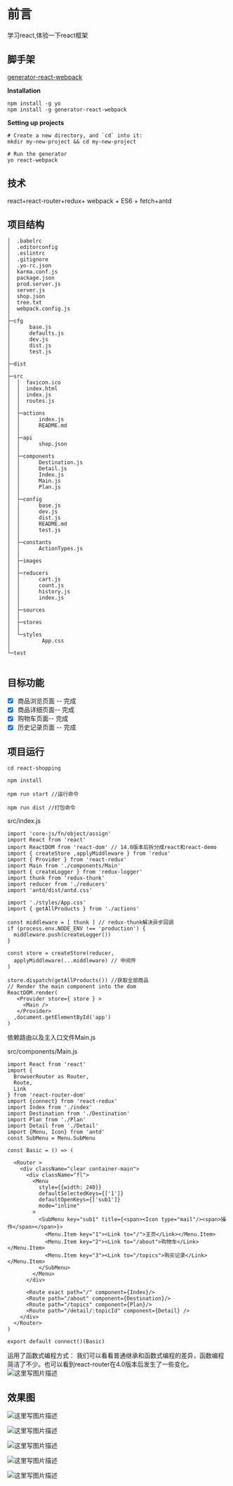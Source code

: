 # 前言

学习react,体验一下react框架

## 脚手架

[generator-react-webpack](https://www.npmjs.com/package/generator-react-webpack)

**Installation**

```
npm install -g yo
npm install -g generator-react-webpack
```

**Setting up projects**

```
# Create a new directory, and `cd` into it:
mkdir my-new-project && cd my-new-project
 
# Run the generator
yo react-webpack
```

## 技术

react+react-router+redux+ webpack + ES6 + fetch+antd

## 项目结构

```
│  .babelrc
│  .editorconfig
│  .eslintrc
│  .gitignore
│  .yo-rc.json
│  karma.conf.js
│  package.json
│  prod.server.js
│  server.js
│  shop.json
│  tree.txt
│  webpack.config.js
│  
├─cfg
│      base.js
│      defaults.js
│      dev.js
│      dist.js
│      test.js
│      
├─dist
│          
├─src
│  │  favicon.ico
│  │  index.html
│  │  index.js
│  │  routes.js
│  │  
│  ├─actions
│  │      index.js
│  │      README.md
│  │      
│  ├─api
│  │      shop.json
│  │      
│  ├─components
│  │      Destination.js
│  │      Detail.js
│  │      Index.js
│  │      Main.js
│  │      Plan.js
│  │      
│  ├─config
│  │      base.js
│  │      dev.js
│  │      dist.js
│  │      README.md
│  │      test.js
│  │      
│  ├─constants
│  │      ActionTypes.js
│  │      
│  ├─images
│  │      
│  ├─reducers
│  │      cart.js
│  │      count.js
│  │      history.js
│  │      index.js
│  │      
│  ├─sources
│  │      
│  ├─stores
│  │      
│  └─styles
│          App.css
│          
└─test
            
```

## 目标功能

- [x] 商品浏览页面 -- 完成
- [x] 商品详细页面-- 完成
- [x] 购物车页面-- 完成
- [x] 历史记录页面 -- 完成

## 项目运行
``` 
cd react-shopping

npm install

npm run start //运行命令

npm run dist //打包命令
```
src/index.js
```
import 'core-js/fn/object/assign'
import React from 'react'
import ReactDOM from 'react-dom' // 14.0版本后拆分成react和react-demo
import { createStore ,applyMiddleware } from 'redux'
import { Provider } from 'react-redux'
import Main from './components/Main'
import { createLogger } from 'redux-logger'
import thunk from 'redux-thunk'
import reducer from './reducers'
import 'antd/dist/antd.css'

import './styles/App.css'
import { getAllProducts } from './actions'

const middleware = [ thunk ] // redux-thunk解决异步回调
if (process.env.NODE_ENV !== 'production') {
  middleware.push(createLogger())
}

const store = createStore(reducer,
  applyMiddleware(...middleware) // 中间件
)

store.dispatch(getAllProducts()) //获取全部商品
// Render the main component into the dom
ReactDOM.render(
   <Provider store={ store } >
     <Main />
   </Provider>
  ,document.getElementById('app')
)
```

依赖路由以及主入口文件Main.js

src/components/Main.js
```
import React from 'react'
import {
  BrowserRouter as Router,
  Route,
  Link
} from 'react-router-dom'
import {connect} from 'react-redux'
import Index from './index'
import Destination from './Destination'
import Plan from './Plan'
import Detail from './Detail'
import {Menu, Icon} from 'antd'
const SubMenu = Menu.SubMenu

const Basic = () => (

  <Router >
    <div className="clear container-main">
      <div className="fl">
        <Menu
          style={{width: 240}}
          defaultSelectedKeys={['1']}
          defaultOpenKeys={['sub1']}
          mode="inline"
        >
          <SubMenu key="sub1" title={<span><Icon type="mail"/><span>操作</span></span>}>
            <Menu.Item key="1"><Link to="/">主页</Link></Menu.Item>
            <Menu.Item key="2"><Link to="/about">购物车</Link></Menu.Item>
            <Menu.Item key="3"><Link to="/topics">购买记录</Link></Menu.Item>
          </SubMenu>
        </Menu>
      </div>

      <Route exact path="/" component={Index}/>
      <Route path="/about" component={Destination}/>
      <Route path="/topics" component={Plan}/>
      <Route path="/detail/:topicId" component={Detail} />
    </div>
  </Router>
)

export default connect()(Basic)
```
运用了函数式编程方式：
我们可以看看普通继承和函数式编程的差异，函数编程简洁了不少。也可以看到react-router在4.0版本后发生了一些变化。
![这里写图片描述](http://img.blog.csdn.net/20170525130009551?watermark/2/text/aHR0cDovL2Jsb2cuY3Nkbi5uZXQvYmx1ZWJsdWVza3lodWE=/font/5a6L5L2T/fontsize/400/fill/I0JBQkFCMA==/dissolve/70/gravity/SouthEast)

## 效果图
![这里写图片描述](http://img.blog.csdn.net/20170525133053530?watermark/2/text/aHR0cDovL2Jsb2cuY3Nkbi5uZXQvYmx1ZWJsdWVza3lodWE=/font/5a6L5L2T/fontsize/400/fill/I0JBQkFCMA==/dissolve/70/gravity/SouthEast)

![这里写图片描述](http://img.blog.csdn.net/20170525133118375?watermark/2/text/aHR0cDovL2Jsb2cuY3Nkbi5uZXQvYmx1ZWJsdWVza3lodWE=/font/5a6L5L2T/fontsize/400/fill/I0JBQkFCMA==/dissolve/70/gravity/SouthEast)

![这里写图片描述](http://img.blog.csdn.net/20170525133131593?watermark/2/text/aHR0cDovL2Jsb2cuY3Nkbi5uZXQvYmx1ZWJsdWVza3lodWE=/font/5a6L5L2T/fontsize/400/fill/I0JBQkFCMA==/dissolve/70/gravity/SouthEast)

![这里写图片描述](http://img.blog.csdn.net/20170525133144187?watermark/2/text/aHR0cDovL2Jsb2cuY3Nkbi5uZXQvYmx1ZWJsdWVza3lodWE=/font/5a6L5L2T/fontsize/400/fill/I0JBQkFCMA==/dissolve/70/gravity/SouthEast)

![这里写图片描述](http://img.blog.csdn.net/20170525133157422?watermark/2/text/aHR0cDovL2Jsb2cuY3Nkbi5uZXQvYmx1ZWJsdWVza3lodWE=/font/5a6L5L2T/fontsize/400/fill/I0JBQkFCMA==/dissolve/70/gravity/SouthEast)
